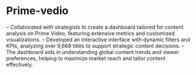# Prime-vedio

–	Collaborated with strategists to create a dashboard tailored for content analysis on Prime Video, featuring extensive metrics and customized visualizations.
–	Developed an interactive interface with dynamic filters and KPIs, analyzing over 9,668 titles to support strategic content decisions.
–	The dashboard aids in understanding global content trends and viewer preferences, helping to maximize market reach and tailor content effectively.

